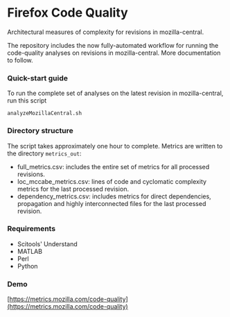 # Firefox Code Quality
Architectural measures of complexity for revisions in mozilla-central.

The repository includes the now fully-automated workflow for running the code-quality analyses on revisions in mozilla-central.  More documentation to follow.

### Quick-start guide

To run the complete set of analyses on the latest revision in mozilla-central, run this script

```
analyzeMozillaCentral.sh 
```

### Directory structure

The script takes approximately one hour to complete. Metrics are written to the directory ``metrics_out``:

* full_metrics.csv: includes the entire set of metrics for all processed revisions.
* loc_mccabe_metrics.csv: lines of code and cyclomatic complexity metrics for the last processed revision.
* dependency_metrics.csv: includes metrics for direct dependencies, propagation and highly interconnected files for the last processed revision.

### Requirements

* Scitools' Understand
* MATLAB
* Perl
* Python

### Demo
[https://metrics.mozilla.com/code-quality](https://metrics.mozilla.com/code-quality)
